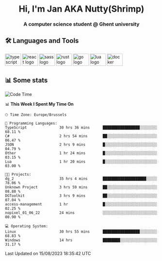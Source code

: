 <h1 align="center">Hi, I'm Jan AKA Nutty(Shrimp)</h1>
<h3 align="center">A computer science student @ Ghent university</h3>

<h2 align="left">🛠️ Languages and Tools</h2>

###

<div align="left">
  <img src="https://cdn.jsdelivr.net/gh/devicons/devicon/icons/typescript/typescript-original.svg" height="40" width="52" alt="typescript logo"  />
  <img src="https://cdn.jsdelivr.net/gh/devicons/devicon/icons/react/react-original.svg" height="40" width="52" alt="react logo"  />
  <img src="https://cdn.jsdelivr.net/gh/devicons/devicon/icons/sass/sass-original.svg" height="40" width="52" alt="sass logo"  />
  <img src="https://cdn.jsdelivr.net/gh/devicons/devicon/icons/rust/rust-plain.svg" height="40" width="52" alt="rust logo"  />
  <img src="https://cdn.jsdelivr.net/gh/devicons/devicon/icons/go/go-original.svg" height="40" width="52" alt="go logo"  />
  <img src="https://cdn.jsdelivr.net/gh/devicons/devicon/icons/lua/lua-original.svg" height="40" width="52" alt="lua logo"  />
  <img src="https://cdn.jsdelivr.net/gh/devicons/devicon/icons/docker/docker-original.svg" height="40" width="52" alt="docker logo"  />
</div>

<h2>📊 Some stats</h2>

<!--START_SECTION:waka-->
![Code Time](http://img.shields.io/badge/Code%20Time-3%2C550%20hrs%2032%20mins-blue)

📊 **This Week I Spent My Time On** 

```text
🕑︎ Time Zone: Europe/Brussels

💬 Programming Languages: 
TypeScript               30 hrs 36 mins      █████████████████░░░░░░░░   68.11 % 
C#                       2 hrs 54 mins       ██░░░░░░░░░░░░░░░░░░░░░░░   06.47 % 
JSON                     2 hrs 9 mins        █░░░░░░░░░░░░░░░░░░░░░░░░   04.79 % 
Other                    1 hr 24 mins        █░░░░░░░░░░░░░░░░░░░░░░░░   03.15 % 
Lua                      1 hr 20 mins        █░░░░░░░░░░░░░░░░░░░░░░░░   03.00 % 

🐱‍💻 Projects: 
dg_2                     35 hrs 4 mins       ████████████████████░░░░░   78.06 % 
Unknown Project          3 hrs 59 mins       ██░░░░░░░░░░░░░░░░░░░░░░░   08.88 % 
DGToolkit                3 hrs 9 mins        ██░░░░░░░░░░░░░░░░░░░░░░░   07.04 % 
access-management        1 hr                █░░░░░░░░░░░░░░░░░░░░░░░░   02.25 % 
nopixel_01_06_22         24 mins             ░░░░░░░░░░░░░░░░░░░░░░░░░   00.90 % 

💻 Operating System: 
Linux                    30 hrs 55 mins      █████████████████░░░░░░░░   68.83 % 
Windows                  14 hrs              ████████░░░░░░░░░░░░░░░░░   31.17 % 
```


 Last Updated on 15/08/2023 18:35:42 UTC
<!--END_SECTION:waka-->
